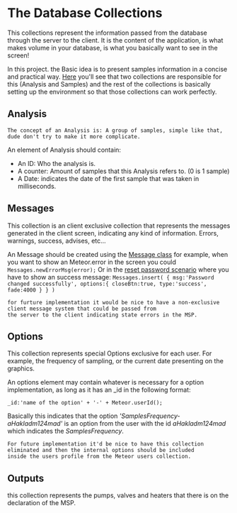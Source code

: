 # The Database Collections
  This collections represent the information passed from the database through the server to the client.
  It is the content of the application, is what makes volume in your database, is what you basically want to see in the screen!
  
  In this project. the Basic idea is to present samples information in a concise and practical way.
  [Here](../lib/database) you'll see that two collections are responsible for this (Analysis and Samples) and the rest
  of the collections is basically setting up the environment so that those collections can work perfectly.

## Analysis
  >
    The concept of an Analysis is: A group of samples, simple like that, dude don't try to make it more complicate.
  
  An element of Analysis should contain:
  - An ID: Who the analysis is.
  - A counter: Amount of samples that this Analysis refers to. (0 is 1 sample)
  - A Date: indicates the date of the first sample that was taken in milliseconds.

## Messages
  This collection is an client exclusive collection that represents the messages generated in the client screen,
  indicating any kind of information. Errors, warnings, success, advises, etc...
  
  An Message should be created using the [Message class](../lib/database/classes/message.js)
  for example, when you want to show an Meteor.error in the screen you could `Messages.newErrorMsg(error);`
  Or in the [reset password scenario](../client/templates/Entry/Reset/Reset.js) where you have to show an success message:
  `Messages.insert(
          {
            msg:'Password changed successfully',
            options:{
              closeBtn:true,
              type:'success',
              fade:4000
            }
          }
        )`
  
  >
    for furture implementation it would be nice to have a non-exclusive client message system that could be passed from
    the server to the client indicating state errors in the MSP.

## Options
  This collection represents special Options exclusive for each user. For example, the frequency of sampling,
  or the current date presenting on the graphics.
  
  An options element may contain whatever is necessary for a option implementation, as long as it has an _id in the following format:
  
  `_id:'name of the option' + '-' + Meteor.userId();`
  
  Basically this indicates that the option _'SamplesFrequency-aHakladm124mad'_ is an option from the user with the id _aHakladm124mad_
  which indicates the _SamplesFrequency_.
  >
    For future implementation it'd be nice to have this collection eliminated and then the internal options should be included
    inside the users profile from the Meteor users collection.

## Outputs
  this collection represents the pumps, valves and heaters that there is on the declaration of the MSP.
